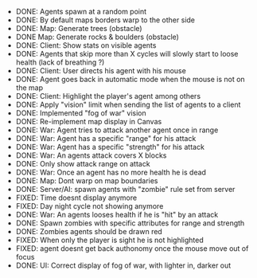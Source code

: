 - DONE: Agents spawn at a random point
- DONE: By default maps borders warp to the other side
- DONE: Map: Generate trees (obstacle)
- DONE Map: Generate rocks & boulders (obstacle)
- DONE: Client: Show stats on visible agents
- DONE: Agents that skip more than X cycles will slowly start to loose health (lack of breathing ?)
- DONE: Client: User directs his agent with his mouse
- DONE: Agent goes back in automatic mode when the mouse is not on the map
- DONE: Client: Highlight the player's agent among others
- DONE: Apply "vision" limit when sending the list of agents to a client
- DONE: Implemented "fog of war" vision
- DONE: Re-implement map display in Canvas
- DONE: War: Agent tries to attack another agent once in range
- DONE: War: Agent has a specific "range" for his attack
- DONE: War: Agent has a specific "strength" for his attack
- DONE: War: An agents attack covers X blocks
- DONE: Only show attack range on attack
- DONE: War: Once an agent has no more health he is dead
- DONE: Map: Dont warp on map boundaries
- DONE: Server/AI: spawn agents with "zombie" rule set from server
- FIXED: Time doesnt display anymore
- FIXED: Day night cycle not showing anymore
- DONE: War: An agents looses health if he is "hit" by an attack
- DONE: Spawn zombies with specific attributes for range and strength
- DONE: Zombies agents should be drawn red
- FIXED: When only the player is sight he is not highlighted
- FIXED: agent doesnt get back authonomy once the mouse move out of focus
- DONE: UI: Correct display of fog of war, with lighter in, darker out




